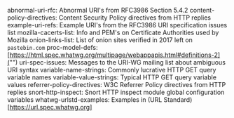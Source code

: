 abnormal-uri-rfc: Abnormal URI's from RFC3986 Section 5.4.2
content-policy-directives: Content Security Policy directives from HTTP replies
example-uri-refs: Example URI's from the RFC3986 URI specification issues list
mozilla-cacerts-list: Info and PEM's on Certificate Authorities used by Mozilla 
onion-links-list: List of onion sites verified in 2017 left on `pastebin.com`
proc-model-defs: [https://html.spec.whatwg.org/multipage/webappapis.html#definitions-2]("")
uri-spec-issues: Messages to the URI-WG mailing list about ambiguous URI syntax
variable-name-strings: Commonly lucrative HTTP GET query variable names
variable-value-strings: Typical HTTP GET query variable values
referrer-policy-directives: W3C Referrer Policy directives from HTTP replies
snort-http-inspect: Snort HTTP inspect module global configuration variables
whatwg-urlstd-examples: Examples in (URL Standard)[https://url.spec.whatwg.org] 
